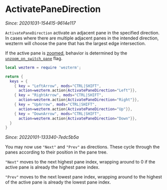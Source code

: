 # ActivatePaneDirection

*Since: 20201031-154415-9614e117*

`ActivatePaneDirection` activate an adjacent pane in the specified direction.
In cases where there are multiple adjacent panes in the intended direction,
wezterm will choose the pane that has the largest edge intersection.

If the active pane is [zoomed](TogglePaneZoomState.md), behavior is determined
by the [`unzoom_on_switch_pane`](../config/unzoom_on_switch_pane.md) flag. 

```lua
local wezterm = require 'wezterm';

return {
  keys = {
    { key = "LeftArrow", mods="CTRL|SHIFT",
      action=wezterm.action{ActivatePaneDirection="Left"}},
    { key = "RightArrow", mods="CTRL|SHIFT",
      action=wezterm.action{ActivatePaneDirection="Right"}},
    { key = "UpArrow", mods="CTRL|SHIFT",
      action=wezterm.action{ActivatePaneDirection="Up"}},
    { key = "DownArrow", mods="CTRL|SHIFT",
      action=wezterm.action{ActivatePaneDirection="Down"}},
  }
}
```

*Since: 20220101-133340-7edc5b5a*

You may now use `"Next"` and `"Prev"` as directions.  These cycle
through the panes according to their position in the pane tree.

`"Next"` moves to the next highest pane index, wrapping around to 0
if the active pane is already the highest pane index.

`"Prev"` moves to the next lowest pane index, wrapping around to
the highest of the active pane is already the lowest pane index.

